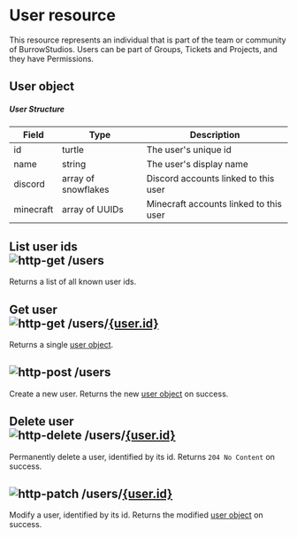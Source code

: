 [http-get]: https://img.shields.io/badge/GET-505CDC
[http-post]: https://img.shields.io/badge/POST-23A559
[http-put]: https://img.shields.io/badge/PUT-AC5A1F
[http-delete]: https://img.shields.io/badge/DELETE-A12828
[http-patch]: https://img.shields.io/badge/PATCH-AF7615

# User resource

This resource represents an individual that is part of the team or community of BurrowStudios. Users can be part of
Groups, Tickets and Projects, and they have Permissions.

## User object

##### User Structure

| Field     | Type                | Description                            |
|-----------|---------------------|----------------------------------------|
| id        | turtle              | The user's unique id                   |
| name      | string              | The user's display name                |
| discord   | array of snowflakes | Discord accounts linked to this user   |
| minecraft | array of UUIDs      | Minecraft accounts linked to this user |

## List user ids</br>![http-get] /users
Returns a list of all known user ids.

## Get user</br>![http-get] /users/[{user.id}](#user-object)
Returns a single [user object](#user-object).

## ![http-post] /users
Create a new user.
Returns the new [user object](#user-object) on success.

## Delete user</br>![http-delete] /users/[{user.id}](#user-object)
Permanently delete a user, identified by its id.
Returns `204 No Content` on success.

## ![http-patch] /users/[{user.id}](#user-object)
Modify a user, identified by its id.
Returns the modified [user object](#user-object) on success.